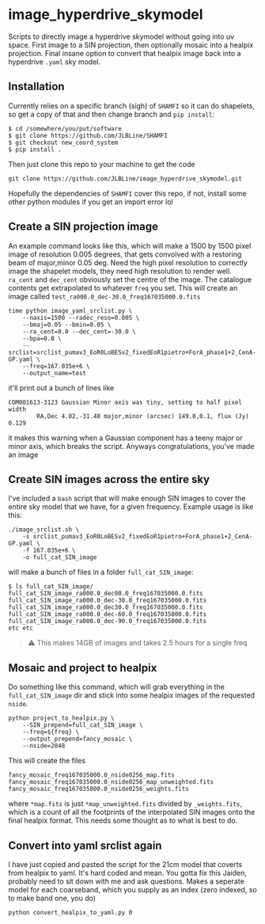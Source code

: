 # image_hyperdrive_skymodel
Scripts to directly image a hyperdrive skymodel without going into uv space. First image to a SIN projection, then optionally mosaic into a healpix projection. Final insane option to convert that healpix image back into a hyperdrive `.yaml` sky model.

## Installation
Currently relies on a specific branch (sigh) of `SHAMFI` so it can do shapelets, so get a copy of that and then change branch and `pip install`:

```
$ cd /somewhere/you/put/software
$ git clone https://github.com/JLBLine/SHAMFI
$ git checkout new_coord_system
$ pip install .
```

Then just clone this repo to your machine to get the code
```
git clone https://github.com/JLBLine/image_hyperdrive_skymodel.git
```

Hopefully the dependencies of `SHAMFI` cover this repo, if not, install some other python modules if you get an import error lol

## Create a SIN projection image

An example command looks like this, which will make a 1500 by 1500 pixel image of resolution 0.005 degrees, that gets convolved with a restoring beam of major,minor 0.05 deg. Need the high pixel resolution to correctly image the shapelet models, they need high resolution to render well. `ra_cent` and `dec_cent` obviously set the centre of the image. The catalogue contents get extrapolated to whatever `freq` you set. This will create an image called 
`test_ra000.0_dec-30.0_freq167035000.0.fits`

```
time python image_yaml_srclist.py \
    --naxis=1500 --radec_reso=0.005 \
    --bmaj=0.05 --bmin=0.05 \
    --ra_cent=0.0 --dec_cent=-30.0 \
    --bpa=0.0 \
    --srclist=srclist_pumav3_EoR0LoBESv2_fixedEoR1pietro+ForA_phase1+2_CenA-GP.yaml \
    --freq=167.035e+6 \
    --output_name=test
```

it'll print out a bunch of lines like

```
COM001613-3123 Gaussian Minor axis was tiny, setting to half pixel width
        RA,Dec 4.02,-31.40 major,minor (arcsec) 149.0,0.1, flux (Jy) 0.129
```
it makes this warning when a Gaussian component has a teeny major or minor axis, which breaks the script. Anyways congratulations, you've made an image

## Create SIN images across the entire sky
I've included a `bash` script that will make enough SIN images to cover the entire sky model that we have, for a given frequency. Example usage is like this:

```
./image_srclist.sh \
    -s srclist_pumav3_EoR0LoBESv2_fixedEoR1pietro+ForA_phase1+2_CenA-GP.yaml \
    -f 167.035e+6 \
    -o full_cat_SIN_image
```

will make a bunch of files in a folder `full_cat_SIN_image`:

```
$ ls full_cat_SIN_image/
full_cat_SIN_image_ra000.0_dec00.0_freq167035000.0.fits
full_cat_SIN_image_ra000.0_dec-30.0_freq167035000.0.fits
full_cat_SIN_image_ra000.0_dec30.0_freq167035000.0.fits
full_cat_SIN_image_ra000.0_dec-60.0_freq167035000.0.fits
full_cat_SIN_image_ra000.0_dec-90.0_freq167035000.0.fits
etc etc
```

> :warning: This makes 14GB of images and takes 2.5 hours for a single freq

## Mosaic and project to healpix
Do something like this command, which will grab everything in the `full_cat_SIN_image` dir and stick into some healpix images of the requested `nside`.

```
python project_to_healpix.py \
    --SIN_prepend=full_cat_SIN_image \
    --freq=${freq} \
    --output_prepend=fancy_mosaic \
    --nside=2048
```

This will create the files

```
fancy_mosaic_freq167035000.0_nside0256_map.fits
fancy_mosaic_freq167035000.0_nside0256_map_unweighted.fits
fancy_mosaic_freq167035000.0_nside0256_weights.fits
```

where `*map.fits` is just `*map_unweighted.fits` divided by `_weights.fits`, which is a count of all the footprints of the interpolated SIN images onto the final healpix format. This needs some thought as to what is best to do.

## Convert into yaml srclist again
I have just copied and pasted the script for the 21cm model that coverts from healpix to yaml. It's hard coded and mean. You gotta fix this Jaiden, probably need to sit down with me and ask questions. Makes a seperate model for each coarseband, which you supply as an index (zero indexed, so to make band one, you do)

```
python convert_healpix_to_yaml.py 0
```

